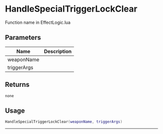 # HandleSpecialTriggerLockClear

Function name in EffectLogic.lua

## Parameters

| Name        | Description |
| ----------- | ----------- |
| weaponName  |             |
| triggerArgs |             |

## Returns

`none`

## Usage

```lua
HandleSpecialTriggerLockClear(weaponName, triggerArgs)
```

---
